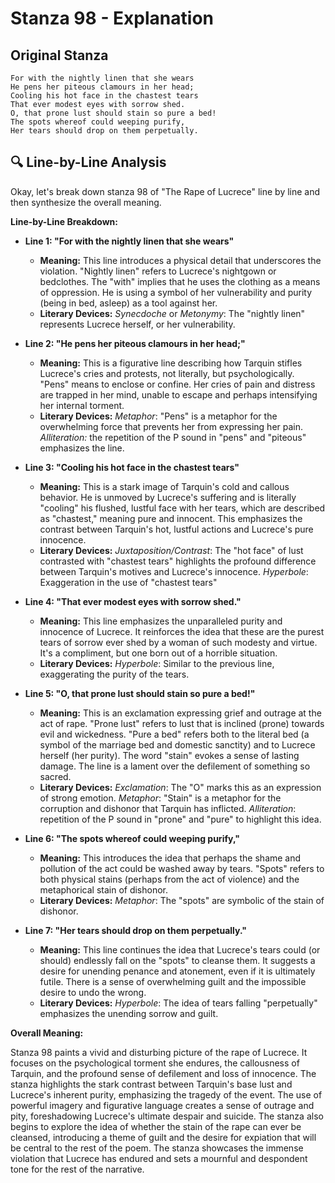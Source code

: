 # Stanza 98 - Explanation

## Original Stanza
```
For with the nightly linen that she wears
He pens her piteous clamours in her head;
Cooling his hot face in the chastest tears
That ever modest eyes with sorrow shed.
O, that prone lust should stain so pure a bed!
The spots whereof could weeping purify,
Her tears should drop on them perpetually.
```

## 🔍 Line-by-Line Analysis
Okay, let's break down stanza 98 of "The Rape of Lucrece" line by line and then synthesize the overall meaning.

**Line-by-Line Breakdown:**

*   **Line 1: "For with the nightly linen that she wears"**

    *   **Meaning:** This line introduces a physical detail that underscores the violation.  "Nightly linen" refers to Lucrece's nightgown or bedclothes. The "with" implies that he uses the clothing as a means of oppression. He is using a symbol of her vulnerability and purity (being in bed, asleep) as a tool against her.
    *   **Literary Devices:**  *Synecdoche* or *Metonymy*: The "nightly linen" represents Lucrece herself, or her vulnerability.

*   **Line 2: "He pens her piteous clamours in her head;"**

    *   **Meaning:** This is a figurative line describing how Tarquin stifles Lucrece's cries and protests, not literally, but psychologically.  "Pens" means to enclose or confine. Her cries of pain and distress are trapped in her mind, unable to escape and perhaps intensifying her internal torment.
    *   **Literary Devices:**  *Metaphor*: "Pens" is a metaphor for the overwhelming force that prevents her from expressing her pain. *Alliteration:* the repetition of the P sound in "pens" and "piteous" emphasizes the line.

*   **Line 3: "Cooling his hot face in the chastest tears"**

    *   **Meaning:**  This is a stark image of Tarquin's cold and callous behavior.  He is unmoved by Lucrece's suffering and is literally "cooling" his flushed, lustful face with her tears, which are described as "chastest," meaning pure and innocent. This emphasizes the contrast between Tarquin's hot, lustful actions and Lucrece's pure innocence.
    *   **Literary Devices:**  *Juxtaposition/Contrast*: The "hot face" of lust contrasted with "chastest tears" highlights the profound difference between Tarquin's motives and Lucrece's innocence. *Hyperbole*: Exaggeration in the use of "chastest tears"

*   **Line 4: "That ever modest eyes with sorrow shed."**

    *   **Meaning:**  This line emphasizes the unparalleled purity and innocence of Lucrece. It reinforces the idea that these are the purest tears of sorrow ever shed by a woman of such modesty and virtue. It's a compliment, but one born out of a horrible situation.
    *   **Literary Devices:**  *Hyperbole*: Similar to the previous line, exaggerating the purity of the tears.

*   **Line 5: "O, that prone lust should stain so pure a bed!"**

    *   **Meaning:** This is an exclamation expressing grief and outrage at the act of rape. "Prone lust" refers to lust that is inclined (prone) towards evil and wickedness. "Pure a bed" refers both to the literal bed (a symbol of the marriage bed and domestic sanctity) and to Lucrece herself (her purity). The word "stain" evokes a sense of lasting damage. The line is a lament over the defilement of something so sacred.
    *   **Literary Devices:** *Exclamation*: The "O" marks this as an expression of strong emotion.  *Metaphor*: "Stain" is a metaphor for the corruption and dishonor that Tarquin has inflicted. *Alliteration*: repetition of the P sound in "prone" and "pure" to highlight this idea.

*   **Line 6: "The spots whereof could weeping purify,"**

    *   **Meaning:** This introduces the idea that perhaps the shame and pollution of the act could be washed away by tears. "Spots" refers to both physical stains (perhaps from the act of violence) and the metaphorical stain of dishonor.
    *   **Literary Devices:** *Metaphor*: The "spots" are symbolic of the stain of dishonor.

*   **Line 7: "Her tears should drop on them perpetually."**

    *   **Meaning:** This line continues the idea that Lucrece's tears could (or should) endlessly fall on the "spots" to cleanse them. It suggests a desire for unending penance and atonement, even if it is ultimately futile. There is a sense of overwhelming guilt and the impossible desire to undo the wrong.
    *   **Literary Devices:** *Hyperbole*: The idea of tears falling "perpetually" emphasizes the unending sorrow and guilt.

**Overall Meaning:**

Stanza 98 paints a vivid and disturbing picture of the rape of Lucrece. It focuses on the psychological torment she endures, the callousness of Tarquin, and the profound sense of defilement and loss of innocence. The stanza highlights the stark contrast between Tarquin's base lust and Lucrece's inherent purity, emphasizing the tragedy of the event. The use of powerful imagery and figurative language creates a sense of outrage and pity, foreshadowing Lucrece's ultimate despair and suicide. The stanza also begins to explore the idea of whether the stain of the rape can ever be cleansed, introducing a theme of guilt and the desire for expiation that will be central to the rest of the poem. The stanza showcases the immense violation that Lucrece has endured and sets a mournful and despondent tone for the rest of the narrative.
